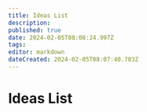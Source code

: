```yaml
---
title: Ideas List
description: 
published: true
date: 2024-02-05T08:08:24.997Z
tags: 
editor: markdown
dateCreated: 2024-02-05T08:07:40.703Z
---
```


# Ideas List

